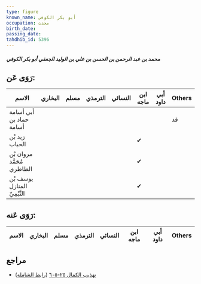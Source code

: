 ```yaml
---
type: figure
known_name: أبو بكر الكوفي
occupation: محدث
birth_date:
passing_date:
tahdhib_id: 5396
---
```

##### محمد بن عبد الرحمن بن الحسن بن علي بن الوليد الجعفي أبو بكر الكوفي

## رَوَى عَن:
| الاسم                        | البخاري | مسلم | الترمذي | النسائي | ابن ماجه | أبي داود | Others |
| ---------------------------- | ------- | ---- | ------- | ------- | -------- | -------- | ------ |
| أبي أسامة حماد بن أسامة      |         |      |         |         |          |          | قد     |
| زيد بْن الحباب               |         |      |         |         | ✔        |          |        |
| مروان بْن مُحَمَّد الطاطري   |         |      |         |         | ✔        |          |        |
| يوسف بْن المنازل التَّيْمِيّ |         |      |         |         | ✔        |          |        |
## رَوَى عَنه:
| الاسم | البخاري | مسلم | الترمذي | النسائي | ابن ماجه | أبي داود | Others |
| ----- | ------- | ---- | ------- | ------- | -------- | -------- | ------ |
## مراجع
- [تهذيب الكمال ٢٥-٦٠٥](obsidian://open?vault=Tahdhib-al-Kamal&file=Figures/٥٣٩٦-محمد%20بن%20عبد%20الرحمن%20بن%20الحسن%20بن%20علي%20بن%20الوليد%20الجعفي%20أبو%20بكر%20الكوفي) ([رابط الشاملة](https://shamela.ws/book/3722/13698))